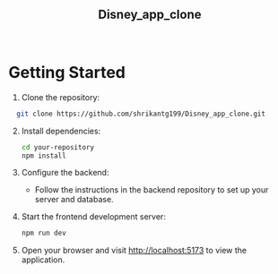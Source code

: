 <h2 align="center">
Disney_app_clone
<br/>

</h2>

<br/>


# Getting Started

1. Clone the repository:

 ```bash
   git clone https://github.com/shrikantg199/Disney_app_clone.git
   ```
 

2. Install dependencies:

   ```bash
   cd your-repository
   npm install
   ```

3. Configure the backend:

   - Follow the instructions in the backend repository to set up your server and database.

4. Start the frontend development server:

   ```bash
   npm run dev
   ```

5. Open your browser and visit [http://localhost:5173](http://localhost:5173) to view the application.
